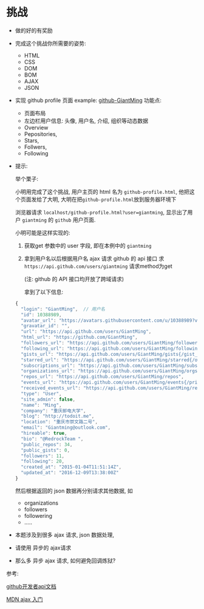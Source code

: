 # 挑战

+ 做的好的有奖励


+ 完成这个挑战你所需要的姿势: 

  - HTML
  - CSS
  - DOM
  - BOM
  - AJAX
  - JSON

+ 实现 github profile 页面 example: [github-GiantMing](https://github.com/giantming) 功能点:

  - 页面布局
  - 左边栏用户信息: 头像, 用户名, 介绍, 组织等动态数据
  - Overview
  - Pepositories, 
  - Stars, 
  - Follwers, 
  - Following

+ 提示: 

  举个栗子: 

  小明用完成了这个挑战, 用户主页的 html 名为 `github-profile.html`, 他把这个页面发给了大明, 大明在把`github-profile.html`放到服务器环境下

  浏览器请求 `localhost/github-profile.html?user=giantming`, 显示出了用户 `giantming` 的 `github` 用户页面.

  小明可能是这样实现的: 

  1. 获取get 参数中的 user 字段, 即在本例中的 `giantming`

  2. 拿到用户名以后根据用户名 ajax 请求 github 的 api 接口 求`https://api.github.com/users/giantming` 请求method为get 

     (注: github 的 API 接口均开放了跨域请求)

      拿到了以下信息: 

  ```javascript
  {
    "login": "GiantMing",  // 用户名
    "id": 10388989,
    "avatar_url": "https://avatars.githubusercontent.com/u/10388989?v=3", // 头像
    "gravatar_id": "",
    "url": "https://api.github.com/users/GiantMing", 
    "html_url": "https://github.com/GiantMing",
    "followers_url": "https://api.github.com/users/GiantMing/followers",
    "following_url": "https://api.github.com/users/GiantMing/following{/other_user}",
    "gists_url": "https://api.github.com/users/GiantMing/gists{/gist_id}",
    "starred_url": "https://api.github.com/users/GiantMing/starred{/owner}{/repo}",
    "subscriptions_url": "https://api.github.com/users/GiantMing/subscriptions",
    "organizations_url": "https://api.github.com/users/GiantMing/orgs",
    "repos_url": "https://api.github.com/users/GiantMing/repos",
    "events_url": "https://api.github.com/users/GiantMing/events{/privacy}",
    "received_events_url": "https://api.github.com/users/GiantMing/received_events",
    "type": "User",
    "site_admin": false,
    "name": "Ming",
    "company": "重庆邮电大学",
    "blog": "http://todoit.me",
    "location": "重庆市崇文路二号",
    "email": "Giantming@outlook.com",
    "hireable": true,
    "bio": "@RedrockTeam ",
    "public_repos": 34,
    "public_gists": 0,
    "followers": 11,
    "following": 20,
    "created_at": "2015-01-04T11:51:14Z",
    "updated_at": "2016-12-09T13:38:00Z"
  }
  ```

  然后根据返回的 json 数据再分别请求其他数据, 如

  - organizations
  - followers 
  - followering
  - …..

+ 本题涉及到很多 ajax 请求, json 数据处理, 

+ 请使用 异步的 ajax请求

+ 那么多 异步 ajax 请求, 如何避免回调炼狱?

参考:

 [github开发者api文档](developer.github.com/v3)

[MDN ajax 入门](https://developer.mozilla.org/zh-CN/docs/AJAX/Getting_Started)